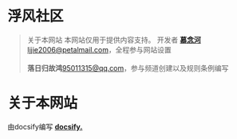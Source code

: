 # 浮风社区
> 关于本网站
本网站仅用于提供内容支持。
> 开发者
[**慕念河**](http://www.ljjie.cn/)<ljjie2006@petalmail.com>，全程参与网站设置<br><br>
**落日归故鸿**<95011315@qq.com>，参与频道创建以及规则条例编写

# 关于本网站
由docsify编写 [**docsify.**](https://docsifyjs.netlify.app/)<br>